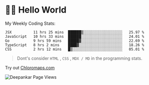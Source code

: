 # 👋🏽 Hello World 

<!--![Deepankar's github stats](https://github-readme-stats.vercel.app/api?username=Deep-Codes&count_private=true&show_icons=true&theme=radical)-->
My Weekly Coding Stats:

<!--START_SECTION:waka-->
```text
JSX          11 hrs 25 mins  ██████▒░░░░░░░░░░░░░░░░░░   25.97 % 
JavaScript   10 hrs 33 mins  ██████░░░░░░░░░░░░░░░░░░░   24.01 % 
Go           9 hrs 59 mins   █████▓░░░░░░░░░░░░░░░░░░░   22.69 % 
TypeScript   8 hrs 2 mins    ████▓░░░░░░░░░░░░░░░░░░░░   18.26 % 
CSS          2 hrs 12 mins   █▒░░░░░░░░░░░░░░░░░░░░░░░   05.01 % 
```
<!--END_SECTION:waka-->

> Dont's consider `HTML` , `CSS` , `MDX / MD` in the programming stats.

Try out [Chloromaps.com](https://www.chloromaps.com/)

<p align="left"> <img src="https://komarev.com/ghpvc/?username=Deep-Codes&label=Views&color=blue&style=plastic" alt="Deepankar Page Views" /> </p>
